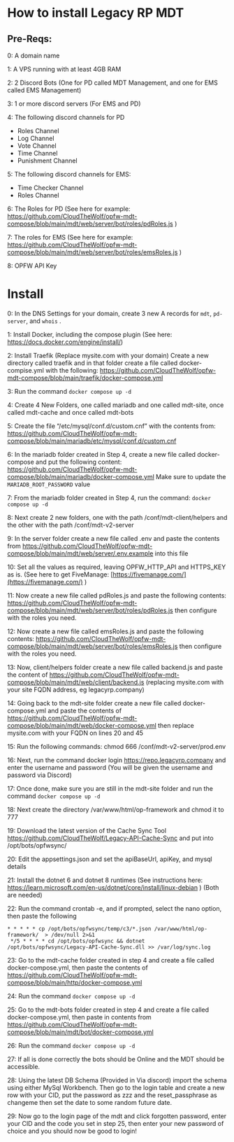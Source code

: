 # How to install Legacy RP MDT

## Pre-Reqs: 
0: A domain name

1: A VPS running with at least 4GB RAM

2: 2 Discord Bots (One for PD called MDT Management, and one for EMS called EMS Management) 

3: 1 or more discord servers (For EMS and PD)

4: The following discord channels for PD
-	Roles Channel
-	Log Channel
-	Vote Channel
-	Time Channel 
-	Punishment Channel 

5: The following discord channels for EMS:
-	Time Checker Channel
-	Roles Channel

6: The Roles for PD (See here for example: https://github.com/CloudTheWolf/opfw-mdt-compose/blob/main/mdt/web/server/bot/roles/pdRoles.js )

7: The roles for EMS (See here for example: https://github.com/CloudTheWolf/opfw-mdt-compose/blob/main/mdt/web/server/bot/roles/emsRoles.js )

8: OPFW API Key


# Install 

0: In the DNS Settings for your domain, create 3 new A records for `mdt`, `pd-server`, and `whois` .

1: Install Docker, including the compose plugin (See here: https://docs.docker.com/engine/install/) 

2: Install Traefik (Replace mysite.com with your domain)
   Create a new directory called traefik and in that folder create a file called docker-compise.yml with the following: https://github.com/CloudTheWolf/opfw-mdt-compose/blob/main/traefik/docker-compose.yml  

3: Run the command `docker compose up -d`

4: Create 4 New Folders, one called mariadb and one called mdt-site, once called mdt-cache and once called mdt-bots

5: Create the file “/etc/mysql/conf.d/custom.cnf” with the contents from: https://github.com/CloudTheWolf/opfw-mdt-compose/blob/main/mariadb/etc/mysql/conf.d/custom.cnf 

6: In the mariadb folder created in Step 4, create a new file called docker-compose and put the following content: https://github.com/CloudTheWolf/opfw-mdt-compose/blob/main/mariadb/docker-compose.yml
   Make sure to update the `MARIADB_ROOT_PASSWORD` value

7: From the mariadb folder created in Step 4, run the command: `docker compose up -d`

8: Next create 2 new folders, one with the path /conf/mdt-client/helpers and the other with the path /conf/mdt-v2-server

9: In the server folder create a new file called .env and paste the contents from https://github.com/CloudTheWolf/opfw-mdt-compose/blob/main/mdt/web/server/.env.example into this file

10: Set all the values as required, leaving OPFW_HTTP_API and HTTPS_KEY as is. (See here to get FiveManage: [https://fivemanage.com/](https://fivemanage.com/) )

11: Now create a new file called pdRoles.js and paste the following contents: https://github.com/CloudTheWolf/opfw-mdt-compose/blob/main/mdt/web/server/bot/roles/pdRoles.js then configure with the roles you need. 

12: Now create a new file called emsRoles.js and paste the following contents: https://github.com/CloudTheWolf/opfw-mdt-compose/blob/main/mdt/web/server/bot/roles/emsRoles.js   then configure with the roles you need.

13: Now, client/helpers folder create a new file called backend.js and paste the content of https://github.com/CloudTheWolf/opfw-mdt-compose/blob/main/mdt/web/client/backend.js (replacing mysite.com with your site FQDN address, eg legacyrp.company) 

14: Going back to the mdt-site folder create a new file called docker-compose.yml and paste the contents of https://github.com/CloudTheWolf/opfw-mdt-compose/blob/main/mdt/web/docker-compose.yml then replace mysite.com with your FQDN on lines 20 and 45

15: Run the following commands:
 chmod 666 /conf/mdt-v2-server/prod.env 

16: Next, run the command docker login https://repo.legacyrp.company and enter the username and password (You will be given the username and password via Discord) 

17: Once done, make sure you are still in the mdt-site folder and run the command `docker compose up -d`

18: Next create the directory /var/www/html/op-framework and chmod it to 777

19: Download the latest version of the Cache Sync Tool https://github.com/CloudTheWolf/Legacy-API-Cache-Sync and put into /opt/bots/opfwsync/

20: Edit the appsettings.json and set the apiBaseUrl, apiKey, and mysql details

21: Install the dotnet 6 and dotnet 8 runtimes (See instructions here: https://learn.microsoft.com/en-us/dotnet/core/install/linux-debian ) (Both are needed)

22: Run the command crontab -e, and if prompted, select the nano option, then paste the following
```
* * * * * cp /opt/bots/opfwsync/temp/c3/*.json /var/www/html/op-framework/  > /dev/null 2>&1 
 */5 * * * * cd /opt/bots/opfwsync && dotnet /opt/bots/opfwsync/Legacy-API-Cache-Sync.dll >> /var/log/sync.log
```
23: Go to the mdt-cache folder created in step 4 and create a file called docker-compose.yml, then paste the contents of https://github.com/CloudTheWolf/opfw-mdt-compose/blob/main/http/docker-compose.yml 

24: Run the command `docker compose up -d`

25: Go to the mdt-bots folder created in step 4 and create a file called docker-compose.yml, then paste in contents from https://github.com/CloudTheWolf/opfw-mdt-compose/blob/main/mdt/bot/docker-compose.yml 

26: Run the command `docker compose up -d`

27: If all is done correctly the bots should be Online and the MDT should be accessible.

28: Using the latest DB Schema (Provided in Via discord) import the schema using either MySql Workbench. Then go to the login table and create a new row with your CID, put the password as zzz and the reset_passphrase as changeme then set the date to some random future date. 

29: Now go to the login page of the mdt and click forgotten password, enter your CID and the code you set in step 25, then enter your new password of choice and you should now be good to login!

